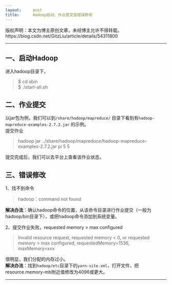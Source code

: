 ```yaml
---
layout:     post
title:      Hadoop启动、作业提交及错误修改
---
```

<div id="article_content" class="article_content clearfix csdn-tracking-statistics" data-pid="blog" data-mod="popu_307" data-dsm="post">
								<div class="article-copyright">
					版权声明：本文为博主原创文章，未经博主允许不得转载。					https://blog.csdn.net/GitzLiu/article/details/54311800				</div>
								            <div id="content_views" class="markdown_views prism-atom-one-dark">
							<!-- flowchart 箭头图标 勿删 -->
							<svg xmlns="http://www.w3.org/2000/svg" style="display: none;"><path stroke-linecap="round" d="M5,0 0,2.5 5,5z" id="raphael-marker-block" style="-webkit-tap-highlight-color: rgba(0, 0, 0, 0);"></path></svg>
							<hr>

<h2 id="一启动hadoop"><strong>一、启动Hadoop</strong></h2>

<p>进入hadoop目录下，</p>

<blockquote>
  <p><span>$</span>   cd sbin <br>
  $  ./start-all.sh</p>
</blockquote>



<h2 id="二作业提交"><strong>二、作业提交</strong></h2>

<p>以jar包为例，我们可以到<code>/share/hadoop/mapreduce/</code> 目录下看到有<code>hadoop-mapreduce-examples-2.7.2.jar</code> 的示例。 <br>
提交作业</p>

<blockquote>
  <p>hadoop jar ../share/hadoop/mapreduce/hadoop-mapreduce-examples-2.7.2.jar pi 5 5</p>
</blockquote>

<p>提交完成后，我们可以去平台上查看该作业状态。</p>



<h2 id="三错误修改"><strong>三、错误修改</strong></h2>

<p>1、找不到命令</p>

<blockquote>
  <p>hadoop：command not found</p>
</blockquote>

<p><strong>解决办法</strong>：确认hadoop命令的位置，从该命令目录进行作业提交（一般为hadoop/bin目录下），或把hadoop命令添加到系统变量。</p>

<p>2、提交作业失败，requested memory &gt; max configured</p>

<blockquote>
  <p>Invalid resource request, requested memory &lt; 0, or requested memory &gt; max configured, requestedMemory=1536, maxMemory=xxx</p>
</blockquote>

<p>很明显，我们分配的内存过小。 <br>
<strong>解决办法</strong>：找到<code>hadoop/etc</code>目录下的<code>yarn-site.xml</code>，打开文件，把resource.memory-mb附近值修改为4096或更大。</p>

<hr>            </div>
						<link href="https://csdnimg.cn/release/phoenix/mdeditor/markdown_views-9e5741c4b9.css" rel="stylesheet">
                </div>